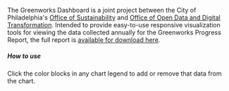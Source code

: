 


The Greenworks Dashboard is a joint project between the City of Philadelphia's [Office of Sustainability](https://beta.phila.gov/departments/office-of-sustainability/programs/greenworks/) and [Office of Open Data and Digital Transformation](https://alpha.phila.gov/departments/office-of-the-chief-administrative-officer/functions/office-of-open-data-and-digital-transformation/). Intended to provide easy-to-use responsive visualization tools for viewing the data collected annually for the Greenworks Progress Report, the full report is [available for download here](https://beta.phila.gov/documents/greenworks-progress-reports/).

##### How to use
Click the color blocks in any chart legend to add or remove that data from the chart.
